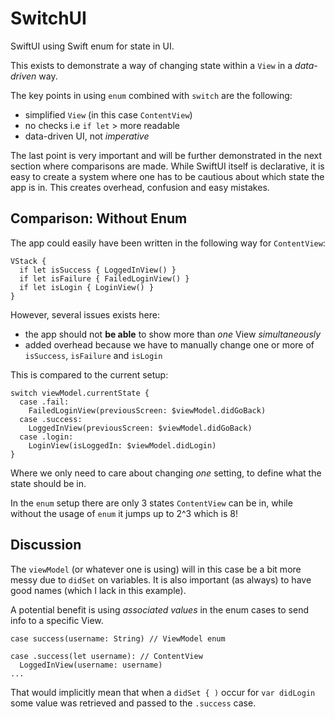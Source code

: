 # SwitchUI

SwiftUI using Swift enum for state in UI.

This exists to demonstrate a way of changing state within a `View` in a _data-driven_ way. 

The key points in using `enum` combined with `switch` are the following:
- simplified `View` (in this case `ContentView`) 
- no checks i.e `if let` > more readable
- data-driven UI, not _imperative_

The last point is very important and will be further demonstrated in the next section where comparisons are made. While SwiftUI itself is declarative, it is easy to create a system where one has to be cautious about which state the app is in. This creates overhead, confusion and easy mistakes.

## Comparison: Without Enum 
The app could easily have been written in the following way for `ContentView`:
```
VStack {
  if let isSuccess { LoggedInView() }
  if let isFailure { FailedLoginView() }
  if let isLogin { LoginView() }
}
```
However, several issues exists here:
* the app should not **be able** to show more than *one* View *simultaneously*
* added overhead because we have to manually change one or more of `isSuccess`, `isFailure` and `isLogin`

This is compared to the current setup: 
```
switch viewModel.currentState {
  case .fail:
    FailedLoginView(previousScreen: $viewModel.didGoBack)
  case .success:
    LoggedInView(previousScreen: $viewModel.didGoBack)
  case .login:
    LoginView(isLoggedIn: $viewModel.didLogin)
}
```

Where we only need to care about changing *one* setting, to define what the state should be in.

In the `enum` setup there are only 3 states `ContentView` can be in, while without the usage of `enum` it jumps up to 2^3 which is 8! 

## Discussion
The `viewModel` (or whatever one is using) will in this case be a bit more messy due to `didSet` on variables. It is also important (as always) to have good names (which I lack in this example). 

A potential benefit is using *associated values* in the enum cases to send info to a specific View.
```
case success(username: String) // ViewModel enum

case .success(let username): // ContentView
  LoggedInView(username: username)
...
```
That would implicitly mean that when a `didSet { )` occur for `var didLogin` some value was retrieved and passed to the `.success` case.
